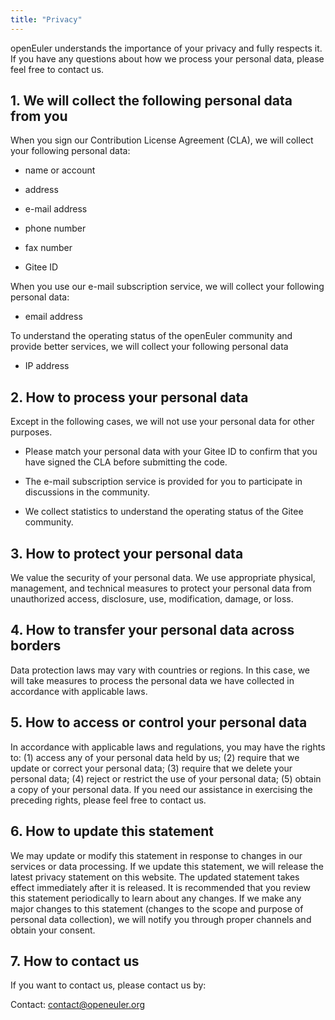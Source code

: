 ```yaml
---
title: "Privacy"
---
```

<ClientOnly>
  <common-banner
      :pc-src="'/img/security/privacy-banner.png'"
      :mobile-src="'/img/security/privacy-banner.png'"
      :inside-name="'PRIVACY POLICY'"
      :outside-name="i18n.security.PRIVACY"
  ></common-banner>
</ClientOnly>
<div class="other markdown">

openEuler understands the importance of your privacy and fully respects it. If you have any questions about how we process your personal data, please feel free to contact us. 

## 1. We will collect the following personal data from you

When you sign our Contribution License Agreement (CLA), we will collect your following personal data: 

+ name or account

+ address

+ e-mail address

+ phone number

+ fax number

+ Gitee ID

When you use our e-mail subscription service, we will collect your following personal data:

+ email address

To understand the operating status of the openEuler community and provide better services, we will collect your following personal data

+ IP address

## 2. How to process your personal data

Except in the following cases, we will not use your personal data for other purposes. 

+ Please match your personal data with your Gitee ID to confirm that you have signed the CLA before submitting the code. 

+ The e-mail subscription service is provided for you to participate in discussions in the community.

+ We collect statistics to understand the operating status of the Gitee community.

## 3. How to protect your personal data

We value the security of your personal data. We use appropriate physical, management, and technical measures to protect your personal data from unauthorized access, disclosure, use, modification, damage, or loss.

## 4. How to transfer your personal data across borders

Data protection laws may vary with countries or regions. In this case, we will take measures to process the personal data we have collected in accordance with applicable laws. 

## 5. How to access or control your personal data

In accordance with applicable laws and regulations, you may have the rights to: (1) access any of your personal data held by us; (2) require that we update or correct your personal data; (3) require that we delete your personal data; (4) reject or restrict the use of your personal data; (5) obtain a copy of your personal data. If you need our assistance in exercising the preceding rights, please feel free to contact us.

## 6. How to update this statement

We may update or modify this statement in response to changes in our services or data processing. If we update this statement, we will release the latest privacy statement on this website. The updated statement takes effect immediately after it is released. It is recommended that you review this statement periodically to learn about any changes. If we make any major changes to this statement (changes to the scope and purpose of personal data collection), we will notify you through proper channels and obtain your consent.

## 7. How to contact us

If you want to contact us, please contact us by:

Contact: <contact@openeuler.org>

</div>